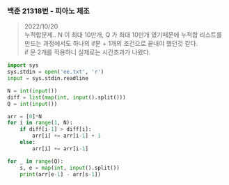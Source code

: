 ### 백준 21318번 - 피아노 체조

> 2022/10/20 <br>
> 누적합문제.. N 이 최대 10만개, Q 가 최대 10만개 였기때문에 누적합 리스트를 만드는 과정에서도 하나의 if문 + 1개의 조건으로 끝내야 했던것 같다.<br>
> if 문 2개를 적용하니 실제로는 시간초과가 나왔다.

```python
import sys
sys.stdin = open('ee.txt', 'r')
input = sys.stdin.readline

N = int(input())
diff = list(map(int, input().split()))
Q = int(input())

arr = [0]*N
for i in range(1, N):
    if diff[i-1] > diff[i]:
        arr[i] += arr[i-1] + 1
    else:
        arr[i] += arr[i-1]

for _ in range(Q):
    s, e = map(int, input().split())
    print(arr[e-1] - arr[s-1])
```